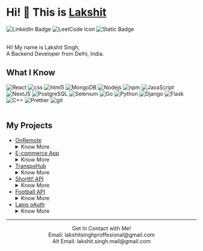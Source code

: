 <h1>Hi! 👋 This is <a href='https://lakshitsingh.vercel.app'>Lakshit</a> </h1>
<div id="badges">
  <a href="https://www.linkedin.com/in/lakshit-singh-41583a287/" style="text-decoration: none">
    <img src="https://img.shields.io/badge/LinkedIn-blue?style=for-the-badge&logo=linkedin&logoColor=white" alt="LinkedIn Badge"/>
  </a>
  <a href='https://leetcode.com/u/NucleoFusion/' style="text-decoration: none"> 
    <img src='https://img.shields.io/badge/LeetCode-000000?style=for-the-badge&logo=LeetCode&logoColor=' alt='LeetCode Icon'/>
  </a>
  <a href='https://github.com/NucleoFusion' style="text-decoration: none"> 
    <img alt="Static Badge" src="https://img.shields.io/badge/GitHub-black?style=for-the-badge&logo=GitHub&logoColor=white">
  </a>
</div>
<br />
<p>
  Hi! My name is Lakshit Singh,<br /> A Backend Developer from Delhi, India.
</p>
<h2>What I Know</h2>
<div>
  <img alt="React" src="https://img.shields.io/badge/-React-45b8d8?style=for-the-badge&logo=react&logoColor=white" />
  <img alt="css" src="https://img.shields.io/badge/CSS-1572B6?style=for-the-badge&logo=CSS3&logoColor=white">
  <img alt="html5" src="https://img.shields.io/badge/-HTML5-E34F26?style=for-the-badge&logo=html5&logoColor=white" />
  <img alt="MongoDB" src="https://img.shields.io/badge/-MongoDB-13aa52?style=for-the-badge&logo=mongodb&logoColor=white" />
  <img alt="Nodejs" src="https://img.shields.io/badge/-Nodejs-43853d?style=for-the-badge&logo=Node.js&logoColor=white" />
  <img alt="npm" src="https://img.shields.io/badge/-NPM-CB3837?style=for-the-badge&logo=npm&logoColor=white" />
  <img alt="JavaScript" src="https://img.shields.io/badge/Javascript-black?style=for-the-badge&logo=JavaScript&logoColor=yellow">
  <img alt="NextJS" src="https://img.shields.io/badge/NextJS-black?style=for-the-badge&logo=Next.js&logoColor=white">
  <img alt="PostgreSQL" src="https://img.shields.io/badge/Postgres-white?style=for-the-badge&logo=PostgreSQL&logoColor=blue">
  <img alt="Selenium" src="https://img.shields.io/badge/Selenium-black?style=for-the-badge&logo=Selenium&logoColor=white">
  <img alt="Go" src="https://img.shields.io/badge/Golang-blue?style=for-the-badge&logo=Go&logoColor=white">
  <img alt="Python" src="https://img.shields.io/badge/Python-blue?style=for-the-badge&logo=Python&logoColor=white">
  <img alt="Django" src="https://img.shields.io/badge/Django-092E20?style=for-the-badge&logo=Django&logoColor=white">
  <img alt="Flask" src="https://img.shields.io/badge/Flask-black?style=for-the-badge&logo=Flask&logoColor=white">
  <img alt="C++" src="https://img.shields.io/badge/C%2B%2B-00599C?style=for-the-badge&logo=C%2B%2B&logoColor=white">
  <img alt="Prettier" src="https://img.shields.io/badge/-Prettier-F7B93E?style=for-the-badge&logo=prettier&logoColor=white" />
  <img alt="git" src="https://img.shields.io/badge/-Git-F05032?style=for-the-badge&logo=git&logoColor=white" />
</div>
<br />
<h2>My Projects</h2>
<ul>
  <li>
    <a href='https://github.com/NucleoFusion/OnRemote'>OnRemote</a>
    <details>
      <summary>Know More</summary>
      <p>
        OnRemote is an Inventory Management app built with Node.js, Express, React.js, and PostgreSQL. It simplifies and automates inventory tasks, with Node.js and Express managing backend operations and secure data transactions. The React.js frontend provides a user-friendly interface for real-time updates and analytics, while PostgreSQL ensures reliable data storage and retrieval. This full-stack solution offers a scalable approach to efficient inventory management.
      </p>
    </details>
  </li>
  <li>
    <a href='https://github.com/NucleoFusion/E-commerce'>E-commerce App</a>
    <details>
      <summary>Know More</summary>
      <p>
        We built a platform that connects transporters with contractors, enabling easy service listings, profile management, and direct communication for efficient project collaboration.
      </p>
    </details>
  </li>
  <li>
    <a href='https://github.com/NucleoFusion/Mobility-Future'>TranspoHub</a>
    <details>
      <summary>Know More</summary>
      <p>
       We developed a freelance platform designed to connect transporters and contractors efficiently. The platform enables transporters to showcase their services and contractors to easily find and hire suitable transport solutions for their projects. Key features include profile management, service listings, and a streamlined communication system to facilitate contract negotiations. This platform aims to simplify the process of matching contractors with reliable transporters in the industry.
      </p>
    </details>
  </li>
  <!-- <li>
    <a href='https://github.com/NucleoFusion/footballAPI'>footballAPI</a>
    <p>
      lorem ipsum dolor sit amet
    </p>
  </li> -->
  <li>
    <a href='https://github.com/NucleoFusion/OnRemote'>ShortIt! API</a>
    <details>
      <summary>Know More</summary>
      <p>
       ShortIt API is a backend service for URL shortening, built with Node.js, Express, and MongoDB. It converts long URLs into shorter links and manages their creation, storage, and redirection. The API is lightweight and scalable, suitable for integration into larger systems or as a standalone service. MongoDB provides flexible and efficient data management in a NoSQL environment.
      </p>
    </details>
  </li>
  <li>
    <a href='https://github.com/NucleoFusion/footballAPI'>Football API</a>
    <details>
      <summary>Know More</summary>
      <p>
       Built using Golang and MongoDB, FootballAPI offers detailed data on players, clubs, and stadiums. While it doesn't provide real-time updates, it serves as a reliable source for integrating structured football information into applications.
      </p>
    </details>
  </li>
  <li>
    <a href='https://github.com/NucleoFusion/lapisoauth'>Lapis oAuth</a>
    <details>
      <summary>Know More</summary>
      <p>
       Built with Golang and React, Lapis oAuth is a secure authentication service designed to simplify user login and authorization. It enables easy integration of third-party logins, ensuring seamless access management and data security for both users and developers.
      </p>
    </details>
  </li>
</ul>
<hr />
<div>
  <p align="center">
    Get In Contact with Me!
    <br />
    Email: lakshitsinghproffesional@gmail.com
    <br />
    Alt Email: lakshit.singh.mail@gmail.com 
  </p>
</div>
  <!--
  <li>
    <a href='https://github.com/NucleoFusion/OnRemote'>Lapis oAuth</a>
    <p>
      lorem ipsum dolor sit amet
    </p>
  </li>
</ul>
  -->
<!--
**NucleoFusion/NucleoFusion** is a ✨ _special_ ✨ repository because its `README.md` (this file) appears on your GitHub profile.

Here are some ideas to get you started:

- 🔭 I’m currently working on ...
- 🌱 I’m currently learning ...
- 👯 I’m looking to collaborate on ...
- 🤔 I’m looking for help with ...
- 💬 Ask me about ...
- 📫 How to reach me: ...
- 😄 Pronouns: ...
- ⚡ Fun fact: ...
-->
